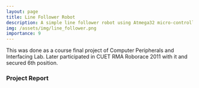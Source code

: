 ```yaml
---
layout: page
title: Line Follower Robot
description: A simple line follower robot using Atmega32 micro-controller
img: /assets/img/line_follower.png
importance: 9
---
```


This was done as a course final project of Computer Peripherals and Interfacing Lab. Later participated in CUET RMA Roborace 2011 with it and secured 6th position.

### Project Report
<object data="/assets/pdf/peripheral_report.pdf" type="application/pdf" width="100%" height="800px">
</object>
